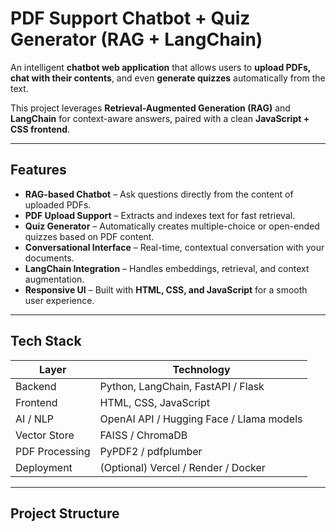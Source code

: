 # PDF Support Chatbot + Quiz Generator (RAG + LangChain)

An intelligent **chatbot web application** that allows users to **upload PDFs, chat with their contents**, and even **generate quizzes** automatically from the text.  

This project leverages **Retrieval-Augmented Generation (RAG)** and **LangChain** for context-aware answers, paired with a clean **JavaScript + CSS frontend**.

---

##  Features

-  **RAG-based Chatbot** – Ask questions directly from the content of uploaded PDFs.  
-  **PDF Upload Support** – Extracts and indexes text for fast retrieval.  
-  **Quiz Generator** – Automatically creates multiple-choice or open-ended quizzes based on PDF content.  
-  **Conversational Interface** – Real-time, contextual conversation with your documents.  
-  **LangChain Integration** – Handles embeddings, retrieval, and context augmentation.  
-  **Responsive UI** – Built with **HTML, CSS, and JavaScript** for a smooth user experience.

---

##  Tech Stack

| Layer | Technology |
|-------|-------------|
| Backend | Python, LangChain, FastAPI / Flask |
| Frontend | HTML, CSS, JavaScript |
| AI / NLP | OpenAI API / Hugging Face / Llama models |
| Vector Store | FAISS / ChromaDB |
| PDF Processing | PyPDF2 / pdfplumber |
| Deployment | (Optional) Vercel / Render / Docker |

---

##  Project Structure

